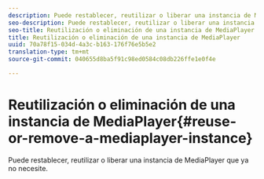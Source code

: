 ```yaml
---
description: Puede restablecer, reutilizar o liberar una instancia de MediaPlayer que ya no necesite.
seo-description: Puede restablecer, reutilizar o liberar una instancia de MediaPlayer que ya no necesite.
seo-title: Reutilización o eliminación de una instancia de MediaPlayer
title: Reutilización o eliminación de una instancia de MediaPlayer
uuid: 70a78f15-034d-4a3c-b163-176f76e5b5e2
translation-type: tm+mt
source-git-commit: 040655d8ba5f91c98ed0584c08db226ffe1e0f4e

---
```



# Reutilización o eliminación de una instancia de MediaPlayer{#reuse-or-remove-a-mediaplayer-instance}

Puede restablecer, reutilizar o liberar una instancia de MediaPlayer que ya no necesite.

